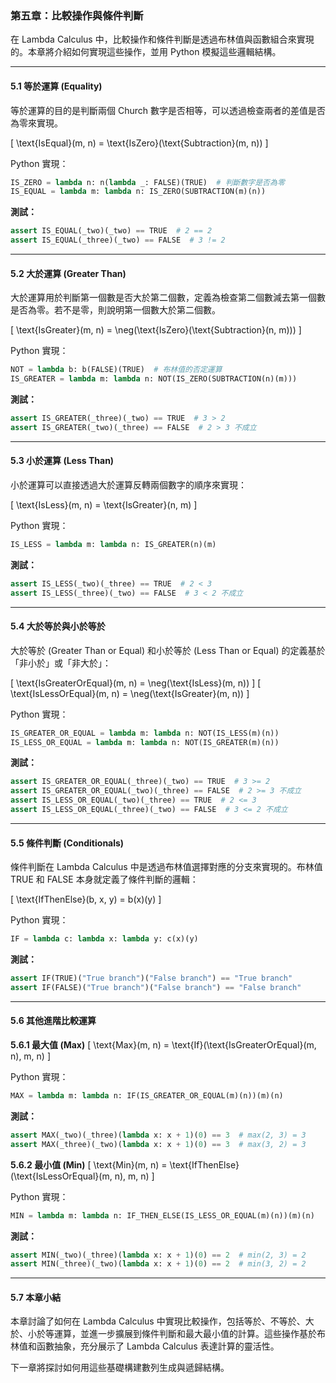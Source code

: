 ### **第五章：比較操作與條件判斷**

在 Lambda Calculus 中，比較操作和條件判斷是透過布林值與函數組合來實現的。本章將介紹如何實現這些操作，並用 Python 模擬這些邏輯結構。

---

#### **5.1 等於運算 (Equality)**

等於運算的目的是判斷兩個 Church 數字是否相等，可以透過檢查兩者的差值是否為零來實現。

\[
\text{IsEqual}(m, n) = \text{IsZero}(\text{Subtraction}(m, n))
\]

Python 實現：
```python
IS_ZERO = lambda n: n(lambda _: FALSE)(TRUE)  # 判斷數字是否為零
IS_EQUAL = lambda m: lambda n: IS_ZERO(SUBTRACTION(m)(n))
```

**測試：**
```python
assert IS_EQUAL(_two)(_two) == TRUE  # 2 == 2
assert IS_EQUAL(_three)(_two) == FALSE  # 3 != 2
```

---

#### **5.2 大於運算 (Greater Than)**

大於運算用於判斷第一個數是否大於第二個數，定義為檢查第二個數減去第一個數是否為零。若不是零，則說明第一個數大於第二個數。

\[
\text{IsGreater}(m, n) = \neg(\text{IsZero}(\text{Subtraction}(n, m)))
\]

Python 實現：
```python
NOT = lambda b: b(FALSE)(TRUE)  # 布林值的否定運算
IS_GREATER = lambda m: lambda n: NOT(IS_ZERO(SUBTRACTION(n)(m)))
```

**測試：**
```python
assert IS_GREATER(_three)(_two) == TRUE  # 3 > 2
assert IS_GREATER(_two)(_three) == FALSE  # 2 > 3 不成立
```

---

#### **5.3 小於運算 (Less Than)**

小於運算可以直接透過大於運算反轉兩個數字的順序來實現：

\[
\text{IsLess}(m, n) = \text{IsGreater}(n, m)
\]

Python 實現：
```python
IS_LESS = lambda m: lambda n: IS_GREATER(n)(m)
```

**測試：**
```python
assert IS_LESS(_two)(_three) == TRUE  # 2 < 3
assert IS_LESS(_three)(_two) == FALSE  # 3 < 2 不成立
```

---

#### **5.4 大於等於與小於等於**

大於等於 (Greater Than or Equal) 和小於等於 (Less Than or Equal) 的定義基於「非小於」或「非大於」：

\[
\text{IsGreaterOrEqual}(m, n) = \neg(\text{IsLess}(m, n))
\]
\[
\text{IsLessOrEqual}(m, n) = \neg(\text{IsGreater}(m, n))
\]

Python 實現：
```python
IS_GREATER_OR_EQUAL = lambda m: lambda n: NOT(IS_LESS(m)(n))
IS_LESS_OR_EQUAL = lambda m: lambda n: NOT(IS_GREATER(m)(n))
```

**測試：**
```python
assert IS_GREATER_OR_EQUAL(_three)(_two) == TRUE  # 3 >= 2
assert IS_GREATER_OR_EQUAL(_two)(_three) == FALSE  # 2 >= 3 不成立
assert IS_LESS_OR_EQUAL(_two)(_three) == TRUE  # 2 <= 3
assert IS_LESS_OR_EQUAL(_three)(_two) == FALSE  # 3 <= 2 不成立
```

---

#### **5.5 條件判斷 (Conditionals)**

條件判斷在 Lambda Calculus 中是透過布林值選擇對應的分支來實現的。布林值 TRUE 和 FALSE 本身就定義了條件判斷的邏輯：

\[
\text{IfThenElse}(b, x, y) = b(x)(y)
\]

Python 實現：
```python
IF = lambda c: lambda x: lambda y: c(x)(y)
```

**測試：**
```python
assert IF(TRUE)("True branch")("False branch") == "True branch"
assert IF(FALSE)("True branch")("False branch") == "False branch"
```

---

#### **5.6 其他進階比較運算**

**5.6.1 最大值 (Max)**
\[
\text{Max}(m, n) = \text{If}(\text{IsGreaterOrEqual}(m, n), m, n)
\]

Python 實現：
```python
MAX = lambda m: lambda n: IF(IS_GREATER_OR_EQUAL(m)(n))(m)(n)
```

**測試：**
```python
assert MAX(_two)(_three)(lambda x: x + 1)(0) == 3  # max(2, 3) = 3
assert MAX(_three)(_two)(lambda x: x + 1)(0) == 3  # max(3, 2) = 3
```

**5.6.2 最小值 (Min)**
\[
\text{Min}(m, n) = \text{IfThenElse}(\text{IsLessOrEqual}(m, n), m, n)
\]

Python 實現：
```python
MIN = lambda m: lambda n: IF_THEN_ELSE(IS_LESS_OR_EQUAL(m)(n))(m)(n)
```

**測試：**
```python
assert MIN(_two)(_three)(lambda x: x + 1)(0) == 2  # min(2, 3) = 2
assert MIN(_three)(_two)(lambda x: x + 1)(0) == 2  # min(3, 2) = 2
```

---

#### **5.7 本章小結**

本章討論了如何在 Lambda Calculus 中實現比較操作，包括等於、不等於、大於、小於等運算，並進一步擴展到條件判斷和最大最小值的計算。這些操作基於布林值和函數抽象，充分展示了 Lambda Calculus 表達計算的靈活性。

下一章將探討如何用這些基礎構建數列生成與遞歸結構。